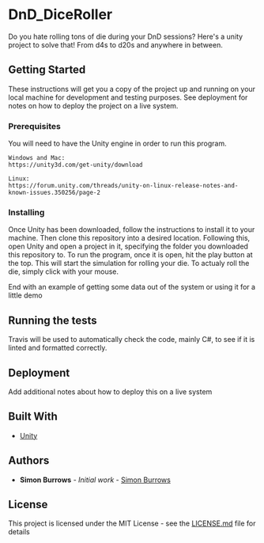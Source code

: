 # DnD_DiceRoller
Do you hate rolling tons of die during your DnD sessions? Here's a unity project to solve that! From d4s to d20s and anywhere in between.

## Getting Started

These instructions will get you a copy of the project up and running on your local machine for development and testing purposes. See deployment for notes on how to deploy the project on a live system.

### Prerequisites

You will need to have the Unity engine in order to run this program.

```
Windows and Mac:
https://unity3d.com/get-unity/download

Linux:
https://forum.unity.com/threads/unity-on-linux-release-notes-and-known-issues.350256/page-2
```

### Installing

Once Unity has been downloaded, follow the instructions to install it to your machine.
Then clone this repository into a desired location. Following this, open Unity and open a project in it, specifying the folder you downloaded this repository to.
To run the program, once it is open, hit the play button at the top. This will start the simulation for rolling your die. To actualy roll the die, simply click with your mouse.


End with an example of getting some data out of the system or using it for a little demo

## Running the tests

Travis will be used to automatically check the code, mainly C#, to see if it is linted and formatted correctly.


## Deployment

Add additional notes about how to deploy this on a live system

## Built With

* [Unity](https://forum.unity.com/threads/unity-on-linux-release-notes-and-known-issues.350256/page-2)

## Authors

* **Simon Burrows** - *Initial work* - [Simon Burrows](https://github.com/burrowss)

## License

This project is licensed under the MIT License - see the [LICENSE.md](LICENSE.md) file for details

